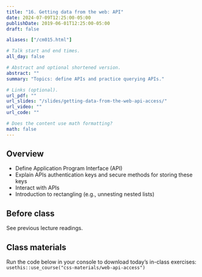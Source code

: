```yaml
---
title: "16. Getting data from the web: API"
date: 2024-07-09T12:25:00-05:00
publishDate: 2019-06-01T12:25:00-05:00
draft: false

aliases: ["/cm015.html"]

# Talk start and end times.
all_day: false

# Abstract and optional shortened version.
abstract: ""
summary: "Topics: define APIs and practice querying APIs."

# Links (optional).
url_pdf: ""
url_slides: "/slides/getting-data-from-the-web-api-access/"
url_video: ""
url_code: ""

# Does the content use math formatting?
math: false
---
```




## Overview

* Define Application Program Interface (API)
* Explain APIs authentication keys and secure methods for storing these keys
* Interact with APIs
* Introduction to rectangling (e.g., unnesting nested lists)

<!--
* Practice tidying messy JSON data objects using `tidyr`
* Demonstrate how to use canned packages in R to access APIs
* Practice gathering data from Twitter API using the `rtweet` package in R
-->

## Before class

See previous lecture readings.

<!--
* Read [Getting data from the web: API access](/notes/application-program-interface/)
* Read [Getting data from the web: writing API queries](/notes/write-an-api-function/)
-->

## Class materials

Run the code below in your console to download today’s in-class exercises: `usethis::use_course("css-materials/web-api-access")`


<!--
* [Practice getting data from the Twitter API](/notes/twitter-api-practice/)
* [Simplifying lists](/notes/simplify-nested-lists/)
-->
